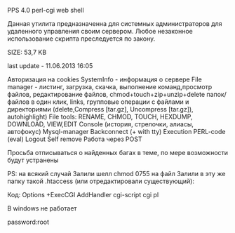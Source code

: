 PPS 4.0 perl-cgi web shell

Данная утилита предназначенна для системных администраторов для удаленного управления своим сервером. Любое незаконное использование скрипта преследуется по закону.

SIZE: 53,7 KB

last update - 11.06.2013 16:05

 Авторизация на cookies
 SystemInfo - информация о сервере
 File manager - листинг, загрузка, скачка, выполнение команд,просмотр файлов, редактирование файлов, chmod+touch+zip+unzip+delete папок/файлов в один клик, links, групповые операции с файлами и директориями (delete,Compress [tar.gz], Uncompress [tar.gz]), autohighlight)
 File tools: RENAME, CHMOD, TOUCH, HEXDUMP, DOWNLOAD, VIEW,EDIT
 Console (история, стрелочки, алиасы, автофокус)
 Mysql-manager
 Backconnect (+ with tty)
 Execution PERL-code (eval)
 Logout
 Self remove
 Работа через POST

Просьба отписываться о найденных багах в теме, по мере возможности будут устранены

 PS: на всякий случай
 Залили шелл
 chmod 0755 на файл
 Залили в эту же папку такой .htaccess (или отредактировали существующий):

Код:
Options +ExecCGI
AddHandler cgi-script cgi pl
 
 
 В windows не работает


password:root

